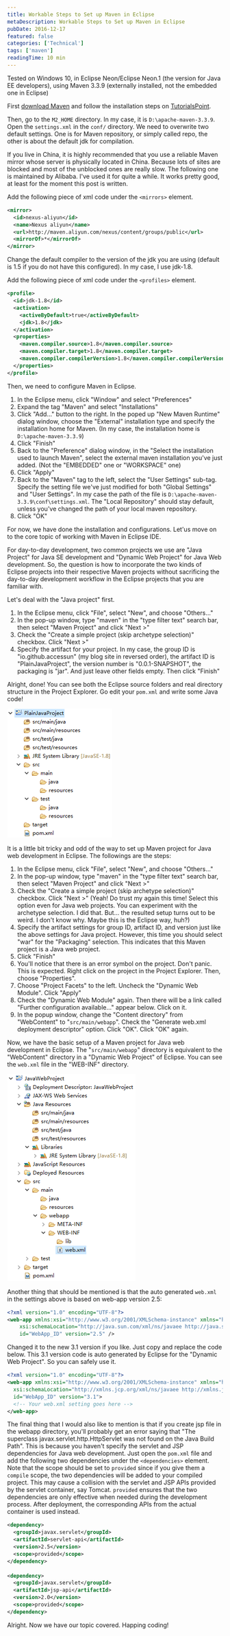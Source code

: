 ```yaml
---
title: Workable Steps to Set up Maven in Eclipse
metaDescription: Workable Steps to Set up Maven in Eclipse
pubDate: 2016-12-17
featured: false
categories: ['Technical']
tags: ['maven']
readingTime: 10 min
---
```


Tested on Windows 10, in Eclipse Neon/Eclipse Neon.1 (the version for Java EE developers), using Maven 3.3.9 (externally installed, not the embedded one in Eclipse)

First [download Maven](https://maven.apache.org/download.cgi) and follow the installation steps on [TutorialsPoint](https://www.tutorialspoint.com/maven/maven_environment_setup.htm).

Then, go to the `M2_HOME` directory. In my case, it is `D:\apache-maven-3.3.9`. Open the `settings.xml` in the `conf/` directory. We need to overwrite two default settings. One is for Maven repository, or simply called repo, the other is about the default jdk for compilation.

If you live in China, it is highly recommended that you use a reliable Maven mirror whose server is physically located in China. Because lots of sites are blocked and most of the unblocked ones are really slow. The following one is maintained by Alibaba. I've used it for quite a while. It works pretty good, at least for the moment this post is written.

Add the following piece of xml code under the `<mirrors>` element.

```xml
<mirror>
  <id>nexus-aliyun</id>
  <name>Nexus aliyun</name>
  <url>http://maven.aliyun.com/nexus/content/groups/public</url>
  <mirrorOf>*</mirrorOf>
</mirror>
```

Change the default compiler to the version of the jdk you are using (default is 1.5 if you do not have this configured). In my case, I use jdk-1.8.

Add the following piece of xml code under the `<profiles>` element.

```xml
<profile>
  <id>jdk-1.8</id>
  <activation>
    <activeByDefault>true</activeByDefault>
    <jdk>1.8</jdk>
  </activation>
  <properties>
    <maven.compiler.source>1.8</maven.compiler.source>
    <maven.compiler.target>1.8</maven.compiler.target>
    <maven.compiler.compilerVersion>1.8</maven.compiler.compilerVersion>
  </properties>
</profile>
```

Then, we need to configure Maven in Eclipse.

1. In the Eclipse menu, click "Window" and select "Preferences"
2. Expand the tag "Maven" and select "Installations"
3. Click "Add..." button to the right. In the poped up "New Maven Runtime" dialog window, choose the "External" installation type and specify the installation home for Maven. (In my case, the installation home is `D:\apache-maven-3.3.9`)
4. Click "Finish"
5. Back to the "Preference" dialog window, in the "Select the installation used to launch Maven", select the external maven installation you've just added. (Not the "EMBEDDED" one or "WORKSPACE" one)
6. Click "Apply"
7. Back to the "Maven" tag to the left, select the "User Settings" sub-tag. Specify the setting file we've just modified for both "Global Settings" and "User Settings". In my case the path of the file is `D:\apache-maven-3.3.9\conf\settings.xml`. The "Local Repository" should stay default, unless you've changed the path of your local maven repository.
8. Click "OK"

For now, we have done the installation and configurations. Let'us move on to the core topic of working with Maven in Eclipse IDE.

For day-to-day development, two common projects we use are "Java Project" for Java SE development and "Dynamic Web Project" for Java Web development. So, the question is how to incorporate the two kinds of Eclipse projects into their respective Maven projects without sacrificing the day-to-day development workflow in the Eclipse projects that you are familiar with.

Let's deal with the "Java project" first.

1. In the Eclipse menu, click "File", select "New", and choose "Others..."
2. In the pop-up window, type "maven" in the "type filter text" search bar, then select "Maven Project" and click "Next >"
3. Check the "Create a simple project (skip archetype selection)" checkbox. Click "Next >"
4. Specify the artifact for your project. In my case, the group ID is "io.github.accessun" (my blog site in reversed order), the artifact ID is "PlainJavaProject", the version number is "0.0.1-SNAPSHOT", the packaging is "jar". And just leave other fields empty. Then click "Finish"

Alright, done! You can see both the Eclipse source folders and real directory structure in the Project Explorer. Go edit your `pom.xml` and write some Java code!

![maven-plain-java-project](/images/maven-plain-java-project.png)

It is a little bit tricky and odd of the way to set up Maven project for Java web development in Eclipse. The followings are the steps:

1. In the Eclipse menu, click "File", select "New", and choose "Others..."
2. In the pop-up window, type "maven" in the "type filter text" search bar, then select "Maven Project" and click "Next >"
3. Check the "Create a simple project (skip archetype selection)" checkbox. Click "Next >" (Yeah! Do trust my again this time! Select this option even for Java web projects. You can experiment with the archetype selection. I did that. But... the resulted setup turns out to be weird. I don't know why. Maybe this is the Eclipse way, huh?)
4. Specify the artifact settings for group ID, artifact ID, and version just like the above settings for Java project. However, this time you should select "war" for the "Packaging" selection. This indicates that this Maven project is a Java web project.
5. Click "Finish"
6. You'll notice that there is an error symbol on the project. Don't panic. This is expected. Right click on the project in the Project Explorer. Then, choose "Properties".
7. Choose "Project Facets" to the left. Uncheck the "Dynamic Web Module". Click "Apply"
8. Check the "Dynamic Web Module" again. Then there will be a link called "Further configuration available..." appear below. Click on it.
9. In the popup window, change the "Content directory" from "WebContent" to "`src/main/webapp`". Check the "Generate web.xml deployment descriptor" option. Click "OK". Click "OK" again.

Now, we have the basic setup of a Maven project for Java web development in Eclipse. The "`src/main/webapp`" directory is equivalent to the "WebContent" directory in a "Dynamic Web Project" of Eclipse. You can see the `web.xml` file in the "WEB-INF" directory.

![maven-java-web-project](/images/maven-java-web-project.png)

Another thing that should be mentioned is that the auto generated `web.xml` in the settings above is based on web-app version 2.5:

```xml
<?xml version="1.0" encoding="UTF-8"?>
<web-app xmlns:xsi="http://www.w3.org/2001/XMLSchema-instance" xmlns="http://java.sun.com/xml/ns/javaee"
    xsi:schemaLocation="http://java.sun.com/xml/ns/javaee http://java.sun.com/xml/ns/javaee/web-app_2_5.xsd"
    id="WebApp_ID" version="2.5" />
```

Changed it to the new 3.1 version if you like. Just copy and replace the code below. This 3.1 version code is auto generated by Eclipse for the "Dynamic Web Project". So you can safely use it.

```xml
<?xml version="1.0" encoding="UTF-8"?>
<web-app xmlns:xsi="http://www.w3.org/2001/XMLSchema-instance" xmlns="http://xmlns.jcp.org/xml/ns/javaee"
  xsi:schemaLocation="http://xmlns.jcp.org/xml/ns/javaee http://xmlns.jcp.org/xml/ns/javaee/web-app_3_1.xsd"
  id="WebApp_ID" version="3.1">
  <!-- Your web.xml setting goes here -->
</web-app>
```

The final thing that I would also like to mention is that if you create jsp file in the webapp directory, you'll probably get an error saying that "The superclass javax.servlet.http.HttpServlet was not found on the Java Build Path". This is because you haven't specify the servlet and JSP dependencies for Java web development. Just open the `pom.xml` file and add the following two dependencies under the `<dependencies>` element. Note that the scope should be set to `provided` since if you give them a `compile` scope, the two dependencies will be added to your compiled project. This may cause a collision with the servlet and JSP APIs provided by the servlet container, say Tomcat. `provided` ensures that the two dependencies are only effective when needed during the development process. After deployment, the corresponding APIs from the actual container is used instead.

```xml
<dependency>
  <groupId>javax.servlet</groupId>
  <artifactId>servlet-api</artifactId>
  <version>2.5</version>
  <scope>provided</scope>
</dependency>

<dependency>
  <groupId>javax.servlet</groupId>
  <artifactId>jsp-api</artifactId>
  <version>2.0</version>
  <scope>provided</scope>
</dependency>
```

Alright. Now we have our topic covered. Happing coding!

